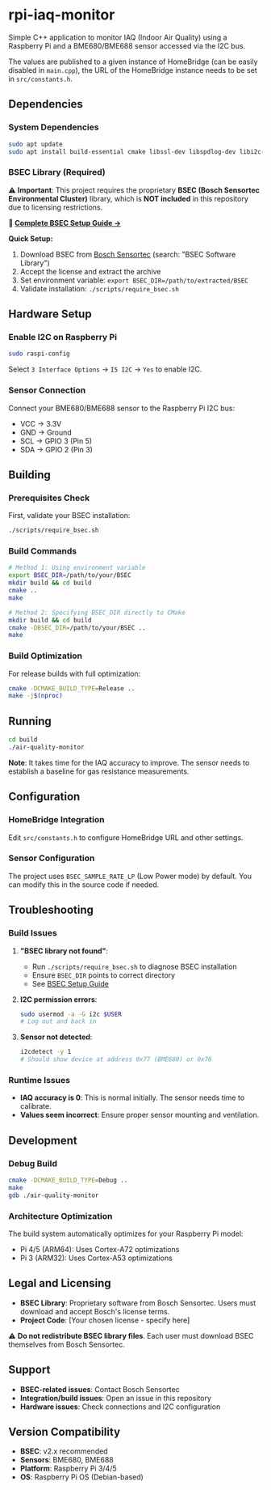 # rpi-iaq-monitor

Simple C++ application to monitor IAQ (Indoor Air Quality) using a Raspberry Pi and a BME680/BME688 sensor accessed via the I2C bus.

The values are published to a given instance of HomeBridge (can be easily disabled in `main.cpp`), the URL of the HomeBridge instance needs to be set in `src/constants.h`.

## Dependencies

### System Dependencies
```bash
sudo apt update
sudo apt install build-essential cmake libssl-dev libspdlog-dev libi2c-dev
```

### BSEC Library (Required)

⚠️ **Important**: This project requires the proprietary **BSEC (Bosch Sensortec Environmental Cluster)** library, which is **NOT included** in this repository due to licensing restrictions.

**📖 [Complete BSEC Setup Guide →](docs/DEPENDENCIES_BSEC.md)**

**Quick Setup:**

1. Download BSEC from [Bosch Sensortec](https://developer.bosch-sensortec.com/) (search: "BSEC Software Library")
2. Accept the license and extract the archive
3. Set environment variable: `export BSEC_DIR=/path/to/extracted/BSEC`
4. Validate installation: `./scripts/require_bsec.sh`

## Hardware Setup

### Enable I2C on Raspberry Pi

```bash
sudo raspi-config
```

Select `3 Interface Options` → `I5 I2C` → `Yes` to enable I2C.

### Sensor Connection

Connect your BME680/BME688 sensor to the Raspberry Pi I2C bus:
- VCC → 3.3V
- GND → Ground  
- SCL → GPIO 3 (Pin 5)
- SDA → GPIO 2 (Pin 3)

## Building

### Prerequisites Check

First, validate your BSEC installation:

```bash
./scripts/require_bsec.sh
```

### Build Commands

```bash
# Method 1: Using environment variable
export BSEC_DIR=/path/to/your/BSEC
mkdir build && cd build
cmake ..
make

# Method 2: Specifying BSEC_DIR directly to CMake  
mkdir build && cd build
cmake -DBSEC_DIR=/path/to/your/BSEC ..
make
```

### Build Optimization

For release builds with full optimization:

```bash
cmake -DCMAKE_BUILD_TYPE=Release ..
make -j$(nproc)
```

## Running

```bash
cd build
./air-quality-monitor
```

**Note**: It takes time for the IAQ accuracy to improve. The sensor needs to establish a baseline for gas resistance measurements.

## Configuration

### HomeBridge Integration

Edit `src/constants.h` to configure HomeBridge URL and other settings.

### Sensor Configuration

The project uses `BSEC_SAMPLE_RATE_LP` (Low Power mode) by default. You can modify this in the source code if needed.

## Troubleshooting

### Build Issues

1. **"BSEC library not found"**: 
   - Run `./scripts/require_bsec.sh` to diagnose BSEC installation
   - Ensure `BSEC_DIR` points to correct directory
   - See [BSEC Setup Guide](docs/DEPENDENCIES_BSEC.md)

2. **I2C permission errors**:
   ```bash
   sudo usermod -a -G i2c $USER
   # Log out and back in
   ```

3. **Sensor not detected**:
   ```bash
   i2cdetect -y 1
   # Should show device at address 0x77 (BME680) or 0x76
   ```

### Runtime Issues

- **IAQ accuracy is 0**: This is normal initially. The sensor needs time to calibrate.
- **Values seem incorrect**: Ensure proper sensor mounting and ventilation.

## Development

### Debug Build

```bash
cmake -DCMAKE_BUILD_TYPE=Debug ..
make
gdb ./air-quality-monitor
```

### Architecture Optimization

The build system automatically optimizes for your Raspberry Pi model:
- Pi 4/5 (ARM64): Uses Cortex-A72 optimizations
- Pi 3 (ARM32): Uses Cortex-A53 optimizations

## Legal and Licensing

- **BSEC Library**: Proprietary software from Bosch Sensortec. Users must download and accept Bosch's license terms.
- **Project Code**: [Your chosen license - specify here]

⚠️ **Do not redistribute BSEC library files**. Each user must download BSEC themselves from Bosch Sensortec.

## Support

- **BSEC-related issues**: Contact Bosch Sensortec
- **Integration/build issues**: Open an issue in this repository
- **Hardware issues**: Check connections and I2C configuration

## Version Compatibility

- **BSEC**: v2.x recommended
- **Sensors**: BME680, BME688  
- **Platform**: Raspberry Pi 3/4/5
- **OS**: Raspberry Pi OS (Debian-based)
